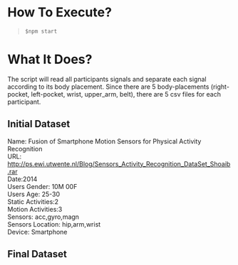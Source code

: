# How To Execute? 
> `$npm start`

# What It Does?
The script will read all participants signals and separate each signal according to its body placement. Since there are 5 body-placements (right-pocket, left-pocket, wrist, upper_arm, belt), there are 5 csv files for each participant.

## Initial Dataset
Name: Fusion of Smartphone Motion Sensors for Physical Activity Recognition  
URL: http://ps.ewi.utwente.nl/Blog/Sensors_Activity_Recognition_DataSet_Shoaib.rar  
Date:2014  
Users Gender: 10M 00F    
Users Age: 25-30	  
Static Activities:2  
Motion Activities:3	  
Sensors: acc,gyro,magn	 
Sensors Location: hip,arm,wrist	 
Device: Smartphone  

## Final Dataset
